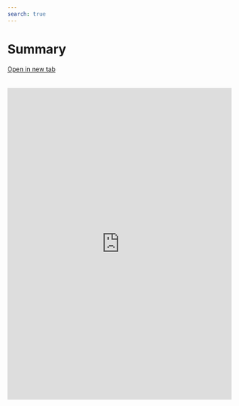 ```yaml
---
search: true
---
```


# Summary

[Open in new tab](https://widgets.modyo.com/personas/summary)

<iframe src="https://widgets.modyo.com/personas/summary" width="100%" height="700px" frameBorder="0" style="overflow:auto;margin-top:20px;"/>
